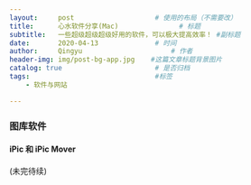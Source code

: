 ```yaml
---
layout:     post                    # 使用的布局（不需要改）
title:      心水软件分享(Mac)               # 标题
subtitle:   一些超级超级超级好用的软件，可以极大提高效率！ #副标题
date:       2020-04-13              # 时间
author:     Qingyu                      # 作者
header-img: img/post-bg-app.jpg    #这篇文章标题背景图片
catalog: true                       # 是否归档
tags:                               #标签
    - 软件与网站

---
```


### 图库软件

#### iPic 和 iPic Mover



(未完待续)

